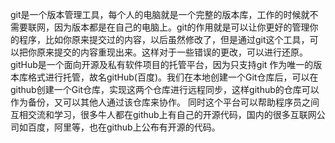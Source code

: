 git是一个版本管理工具，每个人的电脑就是一个完整的版本库，工作的时候就不需要联网，因为版本都是在自己的电脑上。git的作用就是可以让你更好的管理你的程序，比如你原来提交过的内容，以后虽然修改了，但是通过git这个工具，可以把你原来提交的内容重现出来。这样对于一些错误的更改，可以进行还原。 
 gitHub是一个面向开源及私有软件项目的托管平台，因为只支持git 作为唯一的版本库格式进行托管，故名gitHub(百度)。我们在本地创建一个Git仓库后，可以在github创建一个Git仓库，实现这两个仓库进行远程同步，这样github的仓库可以作为备份，又可以其他人通过该仓库来协作。 同时这个平台可以帮助程序员之间互相交流和学习，很多牛人都在github上有自己的开源代码，国内的很多互联网公司如百度，阿里等，也在github上公布有开源的代码。
